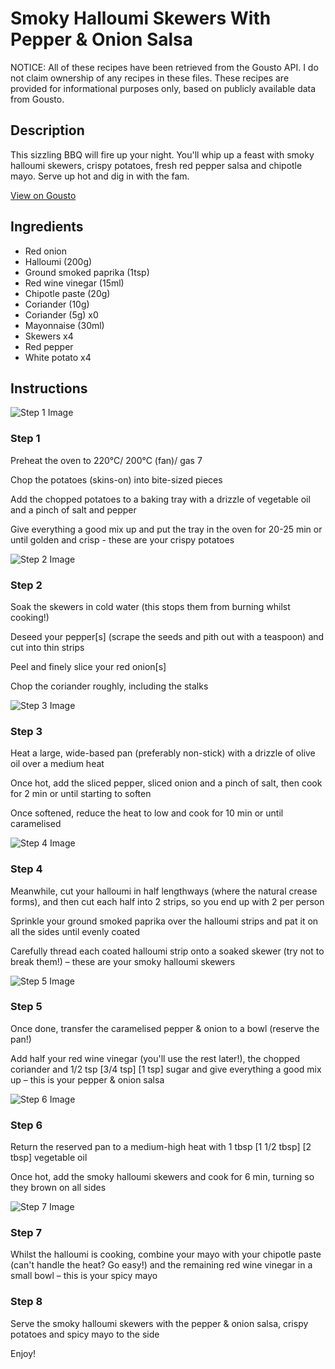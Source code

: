 # Smoky Halloumi Skewers With Pepper & Onion Salsa

NOTICE: All of these recipes have been retrieved from the Gousto API. I do not claim ownership of any recipes in these files. These recipes are provided for informational purposes only, based on publicly available data from Gousto.

## Description

This sizzling BBQ will fire up your night. You'll whip up a feast with smoky halloumi skewers, crispy potatoes, fresh red pepper salsa and chipotle mayo. Serve up hot and dig in with the fam. 

[View on Gousto](https://www.gousto.co.uk/recipes/cookbook/smoky-halloumi-skewers-with-red-pepper-salsa)

## Ingredients

- Red onion
- Halloumi (200g)
- Ground smoked paprika (1tsp)
- Red wine vinegar (15ml)
- Chipotle paste (20g)
- Coriander (10g)
- Coriander (5g) x0
- Mayonnaise (30ml)
- Skewers x4
- Red pepper
- White potato x4

## Instructions

![Step 1 Image](https://production-media.gousto.co.uk/cms/recipe-step-image/step-1-1623670019887-x200.jpg)

### Step 1

Preheat the oven to 220°C/ 200°C (fan)/ gas 7

Chop the potatoes (skins-on) into bite-sized pieces

Add the chopped potatoes to a baking tray with a drizzle of vegetable oil and a pinch of salt and pepper

Give everything a good mix up and put the tray in the oven for 20-25 min or until golden and crisp - these are your crispy potatoes

![Step 2 Image](https://production-media.gousto.co.uk/cms/recipe-step-image/step-2-1623670024338-x200.jpg)

### Step 2

Soak the skewers in cold water (this stops them from burning whilst cooking!)

Deseed your pepper[s] (scrape the seeds and pith out with a teaspoon) and cut into thin strips

Peel and finely slice your red onion[s]

Chop the coriander roughly, including the stalks

![Step 3 Image](https://production-media.gousto.co.uk/cms/recipe-step-image/step-3-1623670029448-x200.jpg)

### Step 3

Heat a large, wide-based pan (preferably non-stick) with a drizzle of olive oil over a medium heat

Once hot, add the sliced pepper, sliced onion and a pinch of salt, then cook for 2 min or until starting to soften

Once softened, reduce the heat to low and cook for 10 min or until caramelised

![Step 4 Image](https://production-media.gousto.co.uk/cms/recipe-step-image/step-4-1623670035477-x200.jpg)

### Step 4

Meanwhile, cut your halloumi in half lengthways (where the natural crease forms), and then cut each half into 2 strips, so you end up with 2 per person

Sprinkle your ground smoked paprika over the halloumi strips and pat it on all the sides until evenly coated

Carefully thread each coated halloumi strip onto a soaked skewer (try not to break them!) – these are your smoky halloumi skewers

![Step 5 Image](https://production-media.gousto.co.uk/cms/recipe-step-image/step-5-1623670040719-x200.jpg)

### Step 5

Once done, transfer the caramelised pepper & onion to a bowl (reserve the pan!)

Add half your red wine vinegar (you'll use the rest later!), the chopped coriander and 1/2 tsp <span class="text-purple">[3/4 tsp] [1 tsp] </span>sugar and give everything a good mix up – this is your pepper & onion salsa

![Step 6 Image](https://production-media.gousto.co.uk/cms/recipe-step-image/step-6-1623670046302-x200.jpg)

### Step 6

Return the reserved pan to a medium-high heat with 1 tbsp <span class="text-purple">[1 1/2 tbsp]</span> <span class="text-danger">[2 tbsp]</span> vegetable oil

Once hot, add the smoky halloumi skewers<span class="text-danger"> </span>and cook for 6 min, turning so they brown on all sides

![Step 7 Image](https://production-media.gousto.co.uk/cms/recipe-step-image/step-7-1623670051381-x200.jpg)

### Step 7

Whilst the halloumi is cooking, combine your mayo with your chipotle paste (can't handle the heat? Go easy!) and the remaining red wine vinegar in a small bowl – this is your spicy mayo

### Step 8

Serve the smoky halloumi skewers with the pepper & onion salsa, crispy potatoes and spicy mayo to the side

Enjoy!

